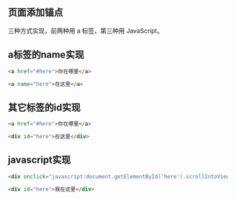 ## 页面添加锚点

三种方式实现，前两种用 a 标签，第三种用 JavaScript。

## a标签的name实现

```html
<a href="#here">你在哪里</a>

<a name="here">在这里</a>
```

## 其它标签的id实现

```html
<a href="#here">你在哪里</a>

<div id="here">在这里</div>
```

## javascript实现

```html
<div onclick="javascript:document.getElementById('here').scrollIntoView()">你在哪里</a>

<div id="here">我在这里</div>
```

